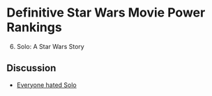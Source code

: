 # Definitive Star Wars Movie Power Rankings

6. Solo: A Star Wars Story

## Discussion
* [Everyone hated Solo](everyone_hated_solo.md)
